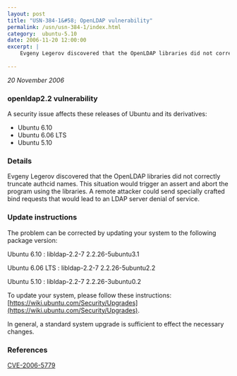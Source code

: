 ```yaml
---
layout: post
title: "USN-384-1&#58; OpenLDAP vulnerability"
permalink: /usn/usn-384-1/index.html
category:  ubuntu-5.10
date: 2006-11-20 12:00:00
excerpt: |
    Evgeny Legerov discovered that the OpenLDAP libraries did not correctly  truncate authcid names.  This situation would trigger an assert and  abort the program using the libraries.  A remote attacker could send  specially crafted bind requests that would lead to an LDAP server denial  of service.
    
--- 
```

 
 

*20 November 2006*

### openldap2.2 vulnerability

A security issue affects these releases of Ubuntu and its derivatives:

* Ubuntu 6.10
* Ubuntu 6.06 LTS
* Ubuntu 5.10

### Details

Evgeny Legerov discovered that the OpenLDAP libraries did not correctly truncate authcid names. This situation would trigger an assert and abort the program using the libraries. A remote attacker could send specially crafted bind requests that would lead to an LDAP server denial of service.

### Update instructions

The problem can be corrected by updating your system to the following package version:

Ubuntu 6.10
 : libldap-2.2-7 <span>2.2.26-5ubuntu3.1</span>

Ubuntu 6.06 LTS
 : libldap-2.2-7 <span>2.2.26-5ubuntu2.2</span>

Ubuntu 5.10
 : libldap-2.2-7 <span>2.2.26-3ubuntu0.2</span>

To update your system, please follow these instructions: [https://wiki.ubuntu.com/Security/Upgrades](https://wiki.ubuntu.com/Security/Upgrades).

In general, a standard system upgrade is sufficient to effect the necessary changes.

### References

 
 [CVE-2006-5779](http://people.ubuntu.com/~ubuntu-security/cve/CVE-2006-5779)
 

